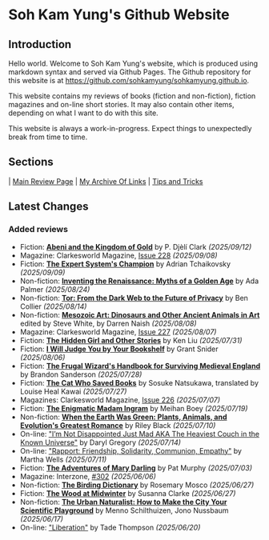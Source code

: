 # Soh Kam Yung's Github Website

## Introduction

Hello world. Welcome to Soh Kam Yung's website, which is produced using markdown syntax and served via Github Pages. The Github repository for this website is at <https://github.com/sohkamyung/sohkamyung.github.io>.

This website contains my reviews of books (fiction and non-fiction), fiction magazines and on-line short stories. It may also contain other items, depending on what I want to do with this site.

This website is always a work-in-progress. Expect things to unexpectedly break from time to time.

## Sections

| [Main Review Page](reviews/README.md) | [My Archive Of Links](links/README.md) | [Tips and Tricks](tips/README.md)

## Latest Changes

### Added reviews

- Fiction: [**Abeni and the Kingdom of Gold**](reviews/fiction/2025/20250912-AbeniKingdomGold.md) by P. Djèlí Clark *(2025/09/12)*
- Magazine: Clarkesworld Magazine, [Issue 228](reviews/magazines/Clarkesworld/20250908-Clarkesworld228.md) *(2025/09/08)*
- Fiction: [**The Expert System's Champion**](reviews/fiction/2025/20250909-ExpertSystemChampion.md) by Adrian Tchaikovsky *(2025/09/09)*
- Non-fiction: [**Inventing the Renaissance: Myths of a Golden Age**](reviews/nonfiction/2025/20250824-InventingRenaissance.md) by Ada Palmer *(2025/08/24)*
- Non-fiction: [**Tor: From the Dark Web to the Future of Privacy**](reviews/nonfiction/2025/20250814-Tor.md) by Ben Collier *(2025/08/14)*
- Non-fiction: [**Mesozoic Art: Dinosaurs and Other Ancient Animals in Art**](reviews/nonfiction/2025/20250808-MesozoicArt.md) edited by Steve White, by Darren Naish *(2025/08/08)*
- Magazine: Clarkesworld Magazine, [Issue 227](reviews/magazines/Clarkesworld/20250807-Clarkesworld227.md) *(2025/08/07)*
- Fiction: [**The Hidden Girl and Other Stories**](reviews/fiction/2025/20250731-HiddenGirlOtherStories.md) by Ken Liu *(2025/07/31)*
- Fiction: [**I Will Judge You by Your Bookshelf**](reviews/fiction/2025/20250806-JudgeYouBookshelf.md) by Grant Snider *(2025/08/06)*
- Fiction: [**The Frugal Wizard's Handbook for Surviving Medieval England**](reviews/fiction/2025/20250728-FrugalWizardHandbook.md) by Brandon Sanderson *(2025/07/28)*
- Fiction: [**The Cat Who Saved Books**](reviews/fiction/2025/20250727-CatSavedBooks.md) by Sosuke Natsukawa, translated by Louise Heal Kawai *(2025/07/27)*
- Magazines: Clarkesworld Magazine, [Issue 226](reviews/magazines/Clarkesworld/20250707-ClarkesWorld226.md) *(2025/07/07)*
- Fiction: [**The Enigmatic Madam Ingram**](reviews/fiction/2025/20250719-EnigmaticMadamIngram.md) by Meihan Boey *(2025/07/19)*
- Non-fiction: [**When the Earth Was Green: Plants, Animals, and Evolution's Greatest Romance**](reviews/nonfiction/2025/20250710-WhenEarthWasGreen.md) by Riley Black *(2025/07/10)*
- On-line: ["I’m Not Disappointed Just Mad AKA The Heaviest Couch in the Known Universe"](reviews/online/2025/20250714-DisappointedJustMad.md) by Daryl Gregory *(2025/07/14)*
- On-line: ["Rapport: Friendship, Solidarity, Communion, Empathy"](reviews/online/2025/20250711-Rapport.md) by Martha Wells *(2025/07/11)*
- Fiction: [**The Adventures of Mary Darling**](reviews/fiction/2025/20250703-AdventuresMaryDarling.md) by Pat Murphy *(2025/07/03)*
- Magazine: Interzone, [#302](reviews/magazines/Interzone/20250606-Interzone302.md) *(2025/06/06)*
- Non-fiction: [**The Birding Dictionary**](reviews/nonfiction/2025/20250627-BirdingDictionary.md) by Rosemary Mosco *(2025/06/27)*
- Fiction: [**The Wood at Midwinter**](reviews/fiction/2025/20250627-WoodMidwinter.md) by Susanna Clarke *(2025/06/27)*
- Non-fiction: [**The Urban Naturalist: How to Make the City Your Scientific Playground**](reviews/nonfiction/2025/20250617-UrbanNaturalist.md) by Menno Schilthuizen, Jono Nussbaum *(2025/06/17)*
- On-line: ["Liberation"](reviews/2025/20250620-Liberation.md) by Tade Thompson *(2025/06/20)*

